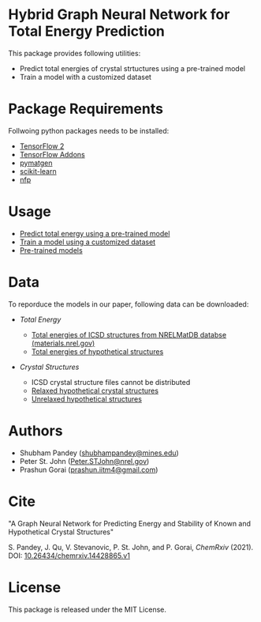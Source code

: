 # Hybrid Graph Neural Network for Total Energy Prediction

This package provides following utilities:
* Predict total energies of crystal strtuctures using a pre-trained model
* Train a model with a customized dataset

# Package Requirements

Follwoing python packages needs to be installed:
* [TensorFlow 2](https://www.tensorflow.org/install)
* [TensorFlow Addons](https://www.tensorflow.org/addons/overview)
* [pymatgen](https://pymatgen.org/installation.html)
* [scikit-learn](https://scikit-learn.org/stable/install.html)
* [nfp](https://pypi.org/project/nfp/)

# Usage

* [Predict total energy using a pre-trained model](energy_prediction_demo)
* [Train a model using a customized dataset](train_model)
* [Pre-trained models](pretrained_models)

# Data

To reporduce the models in our paper, following data can be downloaded:

* *Total Energy*

  * [Total energies of ICSD structures from NRELMatDB databse (materials.nrel.gov)](nrelmatdb_icsd_energies.csv)
  * [Total energies of hypothetical structures](hypothetical_structure_energies.csv)

* *Crystal Structures*  

  * ICSD crystal structure files cannot be distributed 
  * [Relaxed hypothetical crystal structures](relaxed_hypothetical_structures.tar.gz)
  * [Unrelaxed hypothetical structures](unrelaxed_hypothetical_structures.tar.gz)

# Authors

* Shubham Pandey (shubhampandey@mines.edu)
* Peter St. John (Peter.STJohn@nrel.gov)
* Prashun Gorai (prashun.iitm4@gmail.com)

# Cite
"A Graph Neural Network for Predicting Energy and Stability of Known and Hypothetical Crystal Structures"

S. Pandey, J. Qu, V. Stevanovic, P. St. John, and P. Gorai, *ChemRxiv* (2021). DOI: [10.26434/chemrxiv.14428865.v1](https://doi.org/10.26434/chemrxiv.14428865.v1)

# License

This package is released under the MIT License.

